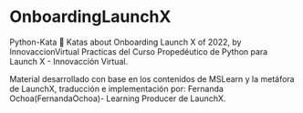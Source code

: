 # OnboardingLaunchX
Python-Kata 🐍
Katas about Onboarding Launch X of 2022, by InnovaccionVirtual
Practicas del Curso Propedéutico de Python para Launch X - Innovacción Virtual.

Material desarrollado con base en los contenidos de MSLearn y la metáfora de LaunchX, traducción e implementación por: Fernanda Ochoa(FernandaOchoa)- Learning Producer de LaunchX.
